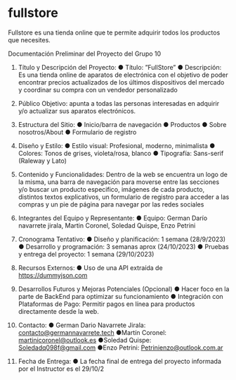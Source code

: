 # fullstore
Fullstore es una tienda online que te permite adquirir todos los productos que necesites.

Documentación Preliminar del Proyecto  del Grupo 10
1. Título y Descripción del Proyecto:
● Título: ”FullStore”
● Descripción: Es una tienda online de aparatos de electrónica con el objetivo de poder encontrar precios actualizados de los últimos dispositivos del mercado y coordinar su compra con un vendedor personalizado
2. Público Objetivo: apunta a todas las personas interesadas en adquirir y/o actualizar sus aparatos electrónicos.
3. Estructura del Sitio:
● Inicio/barra de navegación
● Productos
● Sobre nosotros/About
● Formulario de registro
4. Diseño y Estilo:
● Estilo visual: Profesional, moderno, minimalista
● Colores: Tonos de grises, violeta/rosa, blanco
● Tipografía: Sans-serif (Raleway y Lato) 
5. Contenido y Funcionalidades:
Dentro de la web se encuentra un logo de la misma, una barra de navegación para moverse entre las secciones y/o buscar un producto especifico, imágenes de cada producto, distintos textos explicativos, un formulario de registro para acceder a las compras y un pie de página para navegar por las redes sociales
6. Integrantes del Equipo y Representante:
● Equipo: German Darío navarrete jirala, Martin Coronel, Soledad Quispe, Enzo Petrini
7. Cronograma Tentativo:
● Diseño y planificación: 1 semana (28/9/2023)
● Desarrollo y programación: 3 semanas aprox (24/10/2023)
● Pruebas y entrega del proyecto: 1 semana (29/10/2023)
8. Recursos Externos:
● Uso de una API extraída de https://dummyjson.com

9. Desarrollos Futuros y Mejoras Potenciales (Opcional)
● Hacer foco en la parte de BackEnd para optimizar su funcionamiento
● Integración con Plataformas de Pago: Permitir pagos en línea para
productos directamente desde la web.
10. Contacto:
● German Dario Navarrete Jirala: contacto@germannavarrete.tech
●Martín Coronel: martinicoronel@outlook.es
●Soledad Quispe: Soledadq098f@gmail.com
●Enzo Petrini: Petrinienzo@outlook.com.ar
11. Fecha de Entrega:
● La fecha final de entrega del proyecto informada por el Instructor es el 29/10/2
